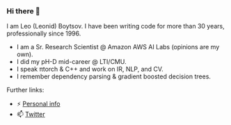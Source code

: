 ### Hi there 👋

I am Leo (Leonid) Boytsov. I have been writing code for more than 30 years, professionally since 1996.

- I am a Sr. Research Scientist @ Amazon AWS AI Labs (opinions are my own).
- I did my pH-D mid-career @ LTI/CMU. 
- I speak πtorch & C++ and work on IR, NLP, and CV.
- I remember dependency parsing & gradient boosted decision trees.

Further links:
- ⚡ [Personal info](http://searchivarius.org/about)
- 📫 [Twitter](https://twitter.com/srchvrs)

<!--
**searchivarius/searchivarius** is a ✨ _special_ ✨ repository because its `README.md` (this file) appears on your GitHub profile.

Here are some ideas to get you started:

- 🔭 I’m currently working on ...
- 🌱 I’m currently learning ...
- 👯 I’m looking to collaborate on ...
- 🤔 I’m looking for help with ...
- 💬 Ask me about ...
- 📫 How to reach me: ...
- 😄 Pronouns: ...
- ⚡ Fun fact: ...
- ![Leo's github stats](https://github-readme-stats.vercel.app/api?username=searchivarius&show_icons=true)
-->
